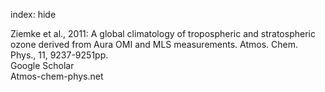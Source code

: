 index: hide

<div class="Citation">

  <div class="Citation-body">
    <div class="Citation-text">Ziemke et al., 2011: A global climatology of tropospheric and stratospheric ozone derived from Aura OMI and MLS measurements. <span class="Article-journal">Atmos. Chem. Phys., </span><span class="Article-volume">11, </span>9237-9251pp.</div>
    <div class="Citation-links">
      <div class="CitationLink" data-href="https://scholar.google.com/scholar?q=A+global+climatology+of+tropospheric+and+stratospheric+ozone+derived+from+Aura+OMI+and+MLS+measurements">
        <div class="CitationLink-icon CitationLink-Scholar"></div>
        <div class="CitationLink-text">Google Scholar</div>
      </div>
      <div class="CitationLink" data-href="http://www.atmos-chem-phys.net/11/9237/2011/acp-11-9237-2011.pdf">
        <div class="CitationLink-icon CitationLink-Publisher"></div>
        <div class="CitationLink-text">Atmos-chem-phys.net</div>
      </div>
    </div>
  </div>
</div>


<div class="Citation-copy">

</div>